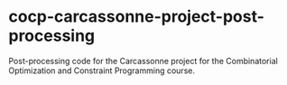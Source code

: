 # cocp-carcassonne-project-post-processing
Post-processing code for the Carcassonne project for the Combinatorial Optimization and Constraint Programming course.
